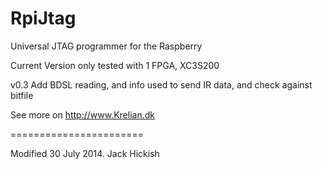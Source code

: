 RpiJtag
=============================================

Universal JTAG programmer for the Raspberry

Current Version only tested with 1 FPGA, XC3S200

v0.3 Add BDSL reading, and info used to send IR data, and check against bitfile

See more on http://www.Krelian.dk

=======================

Modified 30 July 2014. Jack Hickish
